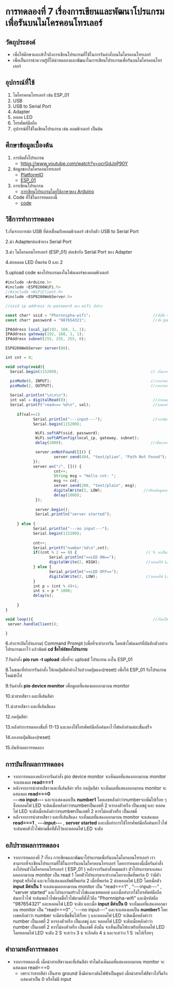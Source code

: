 # การทดลองที่ 7 เรื่องการเขียนและพัฒนาโปรแกรมเพื่อรันบนไมโครคอนโทรเลอร์ 

## วัตถุประสงค์
*  เพื่อให้ศึกษาและเข้าใจถึงการเขียนโปรแกรมที่ใช้ในการรันคำสั่งบนไมโครคอนโทรเลอร์
*  เพื่อเป็นการนำความรู้ที่ได้นำทดลองและพัฒนาในการเขียนโปรแกรมเพื่อรันบนไมโครคอนโทรเลอร์ 

## อุปกรณ์ที่ใช้
1.	ไมโครคอนโทรเลอร์ เช่น ESP_01
2.	USB 
3.	USB to Serial Port
4.	Adapter
5.	หลอด LED
6.	โทรศัพท์มือถือ
7.	อุปกรณ์ที่ใช้ในเขียนโปรแกรม เช่น คอมพิวเตอร์ เป็นต้น


## ศึกษาข้อมูลเบื้องต้น
1. การติดตั้งโปรแกรม
   * https://www.youtube.com/watch?v=ocrGdJoP90Y
2. ข้อมูลของไมโครคอนโทรเลอร์
   * [PlatformIO]( https://platformio.org/ )
   * [ESP_01](https://docs.platformio.org/en/latest/boards/espressif8266/esp01_1m.html)
3. การเขียนโปรแกรม
   * [การเขียนโปรแกรมโดยใช้ภาษาของ Arduino](http://www.sbt.ac.th/new/sites/default/files/TNP_Unit_3.pdf?fbclid=IwAR3S3sb5SMzHRW5Dq7SKVO-rd_HUcSAs75nkiaa3eNkx-PtzpSwNbk3Nzgs)
4. Code ที่ใช้ในการทดลองนี้
   * [code]( https://github.com/phornnipha/lab-7/blob/main/lab_7.cpp)

## วิธีการทำการทดลอง
  1.เริ่มจากการต่อ USB ที่ต่อเชื่อมกับคอมพิวเตอร์ เข้ากับตัว USB to Serial Port
  
  2.นำ Adapterต่อเข้าทาง Serial Port
  
  3.นำ ไมโครคอนโทรเลอร์ (ESP_01) ต่อเข้ากับ Serial Port ของ Adapter
  
  4.ต่อหลอด LED ที่พอร์ต 0 และ 2
  
  5.upload code ของโปรแกรมลงในโฟลเดอร์ของคอมพิวเตอร์
   ```javascript
  #include <Arduino.h>
#include <ESP8266WiFi.h>
//#include <WiFiClient.h>
#include <ESP8266WebServer.h>

//ssid ip address กับ password ของ wifi ที่สร้าง

const char* ssid = "Phornnipha-wifi";                           //ตั้งชื่อ wifi                        
const char* password = "987654321";                             //ตั้ง password

IPAddress local_ip(192, 168, 1, 1);
IPAddress gateway(192, 168, 1, 1);
IPAddress subnet(255, 255, 255, 0);

ESP8266WebServer server(80);

int cnt = 0;

void setup(void){
     Serial.begin(115200);                                        // เริ่มการทำงาน Serial Monitor(การกำหนดอัตรการส่งข้อมูล)

     pinMode(0, INPUT);                                           //การกำหนดขาที่เชื่อมต่อวงจรให้เป็นพอร์ต input
     pinMode(2, OUTPUT);                                          //การกำหนดขาที่เชื่อมต่อวงจรให้เป็นพอร์ต output
        
     Serial.println("\n\n\n");                               
     int val = digitalRead(0);                                     //กำหนดให้ val = ค่าที่อ่านข้อมูลเข้าพอร์ตที่input
     Serial.printf("read=== %d\n", val);                           //แสดงค่าออกมา val = 0 หรือ 1 ตามค่าที่อ่านข้อมูลเข้าพอร์ตที่input
          
        if(val==1) 
               Serial.println("---input---");                      //การพิมพ์ข้อมูลไปยังพอร์ตและขึ้นบรรทัดใหม่
               Serial.begin(115200);

                WiFi.softAP(ssid, password);
                WiFi.softAPConfig(local_ip, gateway, subnet);
                delay(1000);                                      //เป็นการหน่วงเวลาตามค่าที่กำหนด มีหน่วยเป็น ms

                server.onNotFound([]() {
                        server.send(404, "text/plian", "Path Not Found");
               });
               server.on("/", []() {
                        cnt++;
                        String msg = "Hello cnt: ";
                        msg += cnt;
                        server.send(200, "text/plain", msg);
                        digitalWrite(2, LOW);                  //เขียนข้อมูลออกพอร์ตที่output
                        delay(1000);         
                });
                
                server.begin();
                Serial.println("server started");    
        
        } else {
               Serial.println("---no input---");
               Serial.begin(115200);
        
               cnt++;
               Serial.printf("number:%d\n",cnt);
               if((cnt % 2 == 0) {                              // % จะเป็นการหารเอาเศษ
                      Serial.println("==LED ON==");         
                      digitalWrite(2, HIGH);                    //หลอดไฟ LED ติด
               } else {
                      Serial.println("==LED OFF==");
                      digitalWrite(2, LOW);                     //หลอดไฟ LED ดับ
               }
               int p = (cnt % 4)+1;
               int s = p * 1000;
               delay(s);
	             
        }
}

void loop(){                                                    //เรียกใช้งาน wifi ที่ set up ไว้
	server.handleClient();
	
}
 ```
  
  6.ทำการเปิดโปรแกรม( Command Prompt )เพื่อที่จะทำการรัน โดยเข้าโฟลเดอร์ที่บันทึกตัวอย่างโปรแกรมเอาไว้ แล้วพิมพ์ **cd ชื่อไฟล์ของโปรแกรม** 
  
  
  7.รันคำสั่ง **pio run -t upload** เพื่อที่จะ upload โปรแกรม  ลงใน ESP_01
 
  8.ในขณะที่ทำการรันคำสั่ง ให้กดปุ่มสีดำค้างไว้แล้วกดปุ่มแดง(reset) เพื่อให้ ESP_01 รับโปรแกรมใหม่เข้าไป
 
  9.รันคำสั่ง **pio device monitor** เพื่อดูผลที่แสดงผลออกมาบน monitor 
  
  10.นำสายสีขาว แตะที่เส้นสีดำ
  
  11.นำสายสีขาว แตะที่เส้นสีแดง 
  
  12.กดปุ่มสีดำ
  
  13.หลังทำการทดลองขั้นที่ 11-13 และลองใช้โทรศัพท์มือถือค้นหาไวไฟหลังทำแต่ละขั้นเสร็จ
  
  14.ลองกดปุ่มสีแดง(reset) 
  
  15.บันทึกผลการทดลอง

## การบันทึกผลการทดลอง
* จากการทดลองหลังจากรันคำสั่ง pio device monitor จะเห็นผลที่แสดงออกมาบน monitor จะแสดงผล **read===1**
* หลังจากการนำสายสีขาวแตะที่เส้นสีดำ หรือ กดปุ่มสีดำ จะเห็นผลที่แสดงออกมาบน monitor จะแสดงผล **read===0**   
**---no input---**  และจะแสดงผลเป็น **number1** โดยเลขหลังคำว่าnumberจะเพิ่มไปเรื่อย ๆ ซึ่งหลอดไฟ LED จะติดเมื่อหลังคำว่าnumberเป็นเลขที่ 2 หารลงตัวหรือ เป็นเลขคู่ และ หลอดไฟ LED จะดับเมื่อหลังคำว่าnumberเป็นเลขที่ 2 หารไม่ลงตัวหรือ เป็นเลขคี่ 
* หลังจากการนำสายสีขาว แตะที่เส้นสีแดง จะเห็นผลที่แสดงออกมาบน monitor จะแสดงผล **read===1**
  , **---input---** , **server started** เเละเมื่อทำการใช้โทรศัพท์มือถือค้นหาไวไฟ จะค้นพบตัวไวไฟตามชื่อที่ตั้งไว้และหลอดไฟ LED จะดับ 

## อภิปรายผลการทดลอง
   * จากการทดลองที่ 7 เรื่อง การเขียนและพัฒนาโปรแกรมเพื่อรันบนไมโครคอนโทรเลอร์ เราสามารถที่จะเขียนโปรแกรมที่ใช้ในการรันบนไมโครคอนโทรเลอร์ โดยการทดลองนี้เมื่อรันคำสั่ง ลงไปบนตัวไมโครคอนโทรเลอร์ ( ESP_01 ) หลังจากรันคำสั่งหมดแล้ว ตัวโปรแกรมจะแสดงผลออกมาบน monitor เป็น read 1 โดยตัวโปรแกรมจะทำงานโดยจะเช็คที่พอร์ต 0 ว่ามีตัว input หรือไม่ และจะไปแสดงผลลัพธ์ที่พอร์ต 2 เมื่อที่พอร์ต 2 ต่อหลอดไฟ LED โดยเมื่อตัว ****input มีค่าเป็น 1**** จะแสดงผลออกมาบน monitor เป็น "read===1"  ,  "---input---" , "server started" และโปรแกรมสร้างไวไฟแอคเซสพอยต์  และเมื่อทำการใช้โทรศัพท์มือถือค้นหาไวไฟ จะค้นพบไวไฟตามชื่อไวไฟตามที่ตั้งไว้คือ "Phornnipha-wifi" และมีรหัสคือ "987654321" และหลอดไฟ LED จะดับ และเมื่อ ****input มีค่าเป็น 0**** จะเห็นผลที่แสดงออกมาบน monitor เป็น "read===0"  , '---no input---"  และจะแสดงผลเป็น **number1** โดยเลขหลังคำว่า number จะมีค่าเพิ่มขึ้นไปเรื่อย ๆ และหลอดไฟ LED จะติดเมื่อหลังคำว่า number เป็นเลขที่ 2 หารลงตัวหรือ เป็นเลขคู่ และ หลอดไฟ LED จะดับเมื่อหลังคำว่า number เป็นเลขที่ 2 หารไม่ลงตัวหรือ เป็นเลขคี่ ดังนั้น จะเห็นเป็นไฟกะพริบที่หลอดไฟ LED โดยหลอดไฟ LED จะดับ 2 S  จะสว่าง 3 s จะอีกดับ 4 s และจะสว่าง 1 S วนไปเรื่อยๆ 

## คำถามหลังการทดลอง 
   * จากการทดลองนี้ เมื่อนำสายสีขาวแตะที่เส้นสีดำ  ทำไมถึงเห็นผลที่แสดงออกมาบน monitor จะแสดงผล read===0
     * เพราะว่าสายสีดำ เป็นสาย ground ซึ่งมีค่าแรงดันไฟฟ้าเป็นศูนย์ เมื่อนำสายไฟสีขาวไปจิ้มจึงแสดงค่าเป็น 0 หรือไม่มี input 
